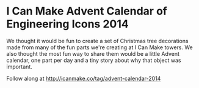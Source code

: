 I Can Make Advent Calendar of Engineering Icons 2014
====================

We thought it would be fun to create a set of Christmas tree decorations made from many of the fun parts we're creating at I Can Make towers. We also thought the most fun way to share them would be a little Advent calendar, one part per day and a tiny story about why that object was important.

Follow along at http://icanmake.co/tag/advent-calendar-2014
